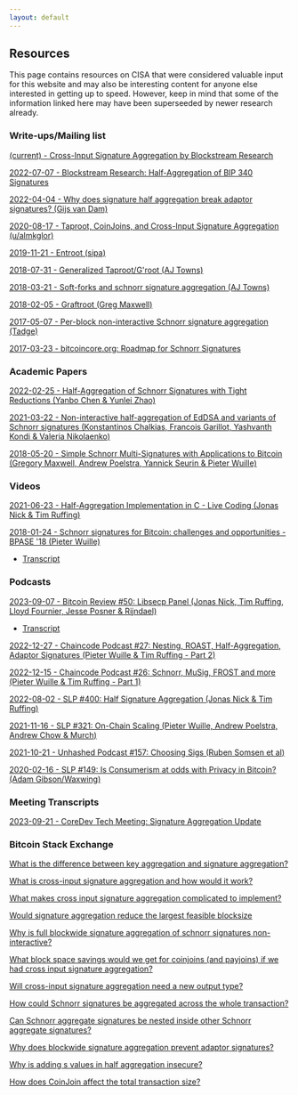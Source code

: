 ```yaml
---
layout: default
---
```


## Resources

This page contains resources on CISA that were considered valuable input for
this website and may also be interesting content for anyone else interested
in getting up to speed. However, keep in mind that some of the information
linked here may have been superseeded by newer research already.

### Write-ups/Mailing list

[(current) - Cross-Input Signature Aggregation by Blockstream Research](https://github.com/BlockstreamResearch/cross-input-aggregation)

[2022-07-07 - Blockstream Research: Half-Aggregation of BIP 340 Signatures](https://blog.blockstream.com/half-aggregation-of-bip-340-signatures/)

[2022-04-04 - Why does signature half aggregation break adaptor signatures? (Gijs van Dam)](https://www.gijsvandam.nl/post/why-does-signature-half-aggregation-break-adaptor-signatures/)

[2020-08-17 - Taproot, CoinJoins, and Cross-Input Signature Aggregation (u/almkglor)](https://www.reddit.com/r/Bitcoin/comments/ibcnsv/taproot_coinjoins_and_crossinput_signature/)

[2019-11-21 - Entroot (sipa)](https://gist.github.com/sipa/ca1502f8465d0d5032d9dd2465f32603)

[2018-07-31 - Generalized Taproot/G'root (AJ Towns)](https://lists.linuxfoundation.org/pipermail/bitcoin-dev/2018-July/016249.html)

[2018-03-21 - Soft-forks and schnorr signature aggregation (AJ Towns)](https://lists.linuxfoundation.org/pipermail/bitcoin-dev/2018-March/015838.html)

[2018-02-05 - Graftroot (Greg Maxwell)](https://lists.linuxfoundation.org/pipermail/bitcoin-dev/2018-February/015700.html)

[2017-05-07 - Per-block non-interactive Schnorr signature aggregation (Tadge)](https://lists.linuxfoundation.org/pipermail/bitcoin-dev/2017-May/014272.html)

[2017-03-23 - bitcoincore.org: Roadmap for Schnorr Signatures](https://bitcoincore.org/en/2017/03/23/schnorr-signature-aggregation/#signature-aggregation)

### Academic Papers

[2022-02-25 - Half-Aggregation of Schnorr Signatures with Tight Reductions (Yanbo Chen & Yunlei Zhao)](https://eprint.iacr.org/2022/222)

[2021-03-22 - Non-interactive half-aggregation of EdDSA and variants of Schnorr signatures (Konstantinos Chalkias, Francois Garillot, Yashvanth Kondi & Valeria Nikolaenko)](https://eprint.iacr.org/2021/350)

[2018-05-20 - Simple Schnorr Multi-Signatures with Applications to Bitcoin (Gregory Maxwell, Andrew Poelstra, Yannick Seurin & Pieter Wuille)](https://eprint.iacr.org/2018/068.pdf)

### Videos

[2021-06-23 - Half-Aggregation Implementation in C - Live Coding (Jonas Nick & Tim Ruffing)](https://www.youtube.com/watch?v=Dns_9jaNPNk)

[2018-01-24 - Schnorr signatures for Bitcoin: challenges and opportunities - BPASE '18 (Pieter Wuille)](https://youtu.be/oTsjMz3DaLs?si=IbJmI5RL1mxhJmeS&t=908)
- [Transcript](https://diyhpl.us/wiki/transcripts/blockchain-protocol-analysis-security-engineering/2018/schnorr-signatures-for-bitcoin-challenges-opportunities/)

### Podcasts

[2023-09-07 - Bitcoin Review #50: Libsecp Panel (Jonas Nick, Tim Ruffing, Lloyd Fournier, Jesse Posner & Rijndael)](https://bitcoin.review/podcast/episode-50/)
- [Transcript](https://btctranscripts.com/bitcoin-review-podcast/libsec-panel/)

[2022-12-27 - Chaincode Podcast #27: Nesting, ROAST, Half-Aggregation, Adaptor Signatures (Pieter Wuille & Tim Ruffing - Part 2)](https://podcast.chaincode.com/2022/12/15/pieter-wuille-tim-ruffing-schnorr-musig-part1)

[2022-12-15 - Chaincode Podcast #26: Schnorr, MuSig, FROST and more (Pieter Wuille & Tim Ruffing - Part 1)](https://podcast.chaincode.com/2022/12/15/pieter-wuille-tim-ruffing-schnorr-musig-part1)

[2022-08-02 - SLP #400: Half Signature Aggregation (Jonas Nick & Tim Ruffing)](https://stephanlivera.com/episode/400/)

[2021-11-16 - SLP #321: On-Chain Scaling (Pieter Wuille, Andrew Poelstra, Andrew Chow & Murch)](https://stephanlivera.com/episode/321/)

[2021-10-21 - Unhashed Podcast #157: Choosing Sigs (Ruben Somsen et al)](https://www.spreaker.com/user/bitcoinpodcasts/unhash-157)

[2020-02-16 - SLP #149: Is Consumerism at odds with Privacy in Bitcoin? (Adam Gibson/Waxwing)](https://stephanlivera.com/episode/149/)

### Meeting Transcripts

[2023-09-21 - CoreDev Tech Meeting: Signature Aggregation Update](https://btctranscripts.com/bitcoin-core-dev-tech/2023-09/signature-aggregation/)

### Bitcoin Stack Exchange

[What is the difference between key aggregation and signature aggregation?](https://bitcoin.stackexchange.com/questions/106163/what-is-the-difference-between-key-aggregation-and-signature-aggregation?noredirect=1&lq=1)

[What is cross-input signature aggregation and how would it work?](https://bitcoin.stackexchange.com/questions/106241/what-is-cross-input-signature-aggregation-and-how-would-it-work)

[What makes cross input signature aggregation complicated to implement?](https://bitcoin.stackexchange.com/questions/100216/what-makes-cross-input-signature-aggregation-complicated-to-implement?rq=1)

[Would signature aggregation reduce the largest feasible blocksize](https://bitcoin.stackexchange.com/questions/84168/would-signature-aggregation-reduce-the-largest-feasible-blocksize?rq=1)

[Why is full blockwide signature aggregation of schnorr signatures non-interactive?](https://bitcoin.stackexchange.com/questions/107198/why-is-full-blockwide-signature-aggregation-of-schnorr-signatures-non-interactiv?rq=1)

[What block space savings would we get for coinjoins (and payjoins) if we had cross input signature aggregation?](https://bitcoin.stackexchange.com/questions/106224/what-block-space-savings-would-we-get-for-coinjoins-and-payjoins-if-we-had-cro)

[Will cross-input signature aggregation need a new output type?](https://bitcoin.stackexchange.com/questions/106240/will-cross-input-signature-aggregation-need-a-new-output-type?rq=1)

[How could Schnorr signatures be aggregated across the whole transaction?](https://bitcoin.stackexchange.com/questions/85833/how-could-schnorr-signatures-be-aggregated-across-the-whole-transaction?rq=1)

[Can Schnorr aggregate signatures be nested inside other Schnorr aggregate signatures?](https://bitcoin.stackexchange.com/questions/110862/can-schnorr-aggregate-signatures-be-nested-inside-other-schnorr-aggregate-signat)

[Why does blockwide signature aggregation prevent adaptor signatures?](https://bitcoin.stackexchange.com/questions/107196/why-does-blockwide-signature-aggregation-prevent-adaptor-signatures?rq=1)

[Why is adding s values in half aggregation insecure?](https://bitcoin.stackexchange.com/questions/107199/why-is-adding-s-values-in-half-aggregation-insecure)

[How does CoinJoin affect the total transaction size?](https://bitcoin.stackexchange.com/questions/54296/how-does-coinjoin-affect-the-total-transaction-size)
